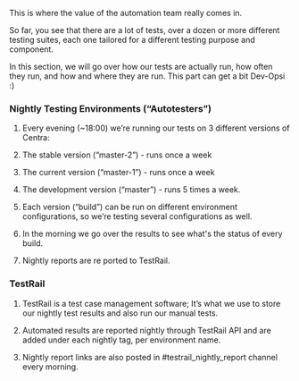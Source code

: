 This is where the value of the automation team really comes in.

So far, you see that there are a lot of tests, over a dozen or more different testing suites, each one tailored for a different testing purpose and component. 

In this section, we will go over how our tests are actually run, how often they run, and how and where they are run. This part can get a bit Dev-Opsi :) 

### Nightly Testing Environments (“Autotesters”)

1.  Every evening (~18:00) we’re running our tests on 3 different versions of Centra: 
    

1.  The stable version (“master-2”) - runs once a week
    
2.  The current version (“master-1”) - runs once a week
    
3.  The development version (“master”) - runs 5 times a week. 
    

3.  Each version (“build”) can be run on different environment configurations, so we’re testing several configurations as well.
    
4.  In the morning we go over the results to see what's the status of every build.
    
5.  Nightly reports are re ported to TestRail.
    
### TestRail

1.  TestRail is a test case management software; It’s what we use to store our nightly test results and also run our manual tests.
    
2.  Automated results are reported nightly through TestRail API and are added under each nightly tag, per environment name.
    
3.  Nightly report links are also posted in #testrail_nightly_report channel every morning.
